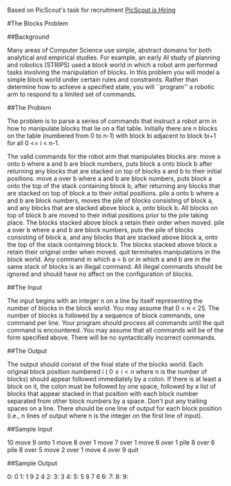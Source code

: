 Based on PicScout's task for recruitment [PicScout is Hiring](http://engineering.picscout.com/2013/11/picscout-is-hiring.html?spref=fb&m=1)

#The Blocks Problem

##Background 

Many areas of Computer Science use simple, abstract domains for both analytical and empirical studies. For example, an early AI study of planning and robotics (STRIPS) used a block world in which a robot arm performed tasks involving the manipulation of blocks.
In this problem you will model a simple block world under certain rules and constraints. Rather than determine how to achieve a specified state, you will ``program'' a robotic arm to respond to a limited set of commands.


##The Problem 

The problem is to parse a series of commands that instruct a robot arm in how to manipulate blocks that lie on a flat table. Initially there are n blocks on the table (numbered from 0 to n-1) with block bi adjacent to block bi+1 for all 0 <= i < n-1.



The valid commands for the robot arm that manipulates blocks are:
move a onto b where a and b are block numbers, puts block a onto block b after returning any blocks that are stacked on top of blocks a and b to their initial positions.
move a over b where a and b are block numbers, puts block a onto the top of the stack containing block b, after returning any blocks that are stacked on top of block a to their initial positions.
pile a onto b where a and b are block numbers, moves the pile of blocks consisting of block a, and any blocks that are stacked above block a, onto block b. All blocks on top of block b are moved to their initial positions prior to the pile taking place. The blocks stacked above block a retain their order when moved.
pile a over b where a and b are block numbers, puts the pile of blocks consisting of block a, and any blocks that are stacked above block a, onto the top of the stack containing block b. The blocks stacked above block a retain their original order when moved.
quit terminates manipulations in the block world.
Any command in which a = b or in which a and b are in the same stack of blocks is an illegal command. All illegal commands should be ignored and should have no affect on the configuration of blocks.


##The Input 

The input begins with an integer n on a line by itself representing the number of blocks in the block world. You may assume that 0 < n < 25.
The number of blocks is followed by a sequence of block commands, one command per line. Your program should process all commands until the quit command is encountered.
You may assume that all commands will be of the form specified above. There will be no syntactically incorrect commands.


##The Output 

The output should consist of the final state of the blocks world. Each original block position numbered i ( $0 \leq i < n$ where n is the number of blocks) should appear followed immediately by a colon. If there is at least a block on it, the colon must be followed by one space, followed by a list of blocks that appear stacked in that position with each block number separated from other block numbers by a space. Don't put any trailing spaces on a line.
There should be one line of output for each block position (i.e., n lines of output where n is the integer on the first line of input).


##Sample Input 

10
move 9 onto 1
move 8 over 1
move 7 over 1
move 6 over 1
pile 8 over 6
pile 8 over 5
move 2 over 1
move 4 over 9
quit


##Sample Output

  0: 0
 1: 1 9 2 4
 2:
 3: 3
 4:
 5: 5 8 7 6
 6:
 7:
 8:
 9: